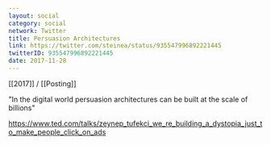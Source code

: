 ```yaml
---
layout: social
category: social
network: Twitter
title: Persuasion Architectures
link: https://twitter.com/steinea/status/935547996892221445
twitterID: 935547996892221445
date: 2017-11-28
---
```


[[2017]] / [[Posting]]

"In the digital world persuasion architectures can be built at the scale of billions"

<https://www.ted.com/talks/zeynep_tufekci_we_re_building_a_dystopia_just_to_make_people_click_on_ads>
